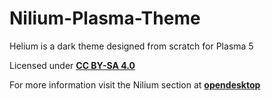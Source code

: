 # Nilium-Plasma-Theme

Helium is a dark theme designed from scratch for Plasma 5

Licensed under **[CC BY-SA 4.0](https://github.com/mcder3/Nilium-Plasma-Theme/tree/master/LICENSE.md "CC BY-SA 4.0")**

For more information visit the Nilium section at **[opendesktop](https://www.opendesktop.org/p/1226329/ "opendesktop")**
